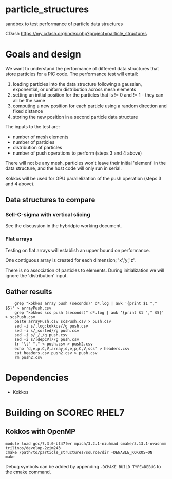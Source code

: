 # particle_structures
sandbox to test performance of particle data structures

CDash https://my.cdash.org/index.php?project=particle_structures

# Goals and design

We want to understand the performance of different data structures that store particles for a PIC code.  The performance test will entail:
1) loading particles into the data structure following a gaussian, exponential, or uniform distribution across mesh elements
2) setting an initial position for the particles that is != 0 and != 1 - they can all be the same
3) computing a new position for each particle using a random direction and fixed distance
4) storing the new position in a second particle data structure

The inputs to the test are:
 - number of mesh elements
 - number of particles
 - distribution of particles
 - number of push operations to perform (steps 3 and 4 above)

There will not be any mesh, particles won't leave their initial 'element' in the data structure, and the host code will only run in serial.

Kokkos will be used for GPU parallelization of the push  operation (steps 3 and 4 above).

## Data structures to compare

### Sell-C-sigma with vertical slicing

See the discussion in the hybridpic working document.

### Flat arrays

Testing on flat arrays will establish an upper bound on performance.

One contiguous array is created for each dimension; 'x','y','z'.

There is no association of particles to elements.  During initialization we will ignore the 'distribution' input.


## Gather results

```
    grep "kokkos array push (seconds)" d*.log | awk '{print $1 "," $5}' > arrayPush.csv
    grep "kokkos scs push (seconds)" d*.log | awk '{print $1 "," $5}' > scsPush.csv
    paste arrayPush.csv scsPush.csv > push.csv
    sed -i s/.log:kokkos//g push.csv
    sed -i s/_sorted//g push.csv
    sed -i s/_/,/g push.csv
    sed -i s/[depCV]//g push.csv
    tr '\t' "," < push.csv > push2.csv
    echo 'd,e,p,C,V,array,d,e,p,C,V,scs' > headers.csv
    cat headers.csv push2.csv > push.csv
    rm push2.csv
```

# Dependencies

- Kokkos

# Building on SCOREC RHEL7

## Kokkos with OpenMP

```
module load gcc/7.3.0-bt47fwr mpich/3.2.1-niuhmad cmake/3.13.1-ovasnmm trilinos/develop-2zim243
cmake /path/to/particle_structures/source/dir -DENABLE_KOKKOS=ON
make
```

Debug symbols can be added by appending `-DCMAKE_BUILD_TYPE=DEBUG` to the cmake
command.
